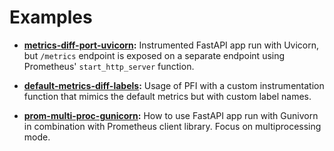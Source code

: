 # Examples

- **[metrics-diff-port-uvicorn](./metrics-diff-port-uvicorn/):** Instrumented
  FastAPI app run with Uvicorn, but `/metrics` endpoint is exposed on a separate
  endpoint using Prometheus' `start_http_server` function.

- **[default-metrics-diff-labels](./default-metrics-diff-labels/):** Usage of
  PFI with a custom instrumentation function that mimics the default metrics but
  with custom label names.

- **[prom-multi-proc-gunicorn](./prom-multi-proc-gunicorn/):** How to use
  FastAPI app run with Gunivorn in combination with Prometheus client library.
  Focus on multiprocessing mode.
